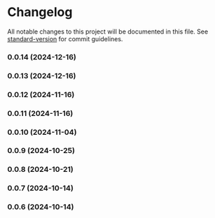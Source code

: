 # Changelog

All notable changes to this project will be documented in this file. See [standard-version](https://github.com/conventional-changelog/standard-version) for commit guidelines.

### 0.0.14 (2024-12-16)

### 0.0.13 (2024-12-16)

### 0.0.12 (2024-11-16)

### 0.0.11 (2024-11-16)

### 0.0.10 (2024-11-04)

### 0.0.9 (2024-10-25)

### 0.0.8 (2024-10-21)

### 0.0.7 (2024-10-14)

### 0.0.6 (2024-10-14)
